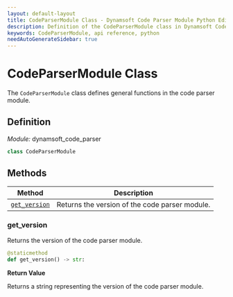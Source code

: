 ```yaml
---
layout: default-layout
title: CodeParserModule Class - Dynamsoft Code Parser Module Python Edition API Reference
description: Definition of the CodeParserModule class in Dynamsoft Code Parser Module Python Edition.
keywords: CodeParserModule, api reference, python
needAutoGenerateSidebar: true
---
```


# CodeParserModule Class

The `CodeParserModule` class defines general functions in the code parser module.

## Definition

*Module:* dynamsoft_code_parser


```python
class CodeParserModule
```

## Methods

| Method               | Description |
|----------------------|-------------|
| [`get_version`](#get_version) | Returns the version of the code parser module.|


### get_version

Returns the version of the code parser module.

```python
@staticmethod
def get_version() -> str:
```

**Return Value**

Returns a string representing the version of the code parser module.

